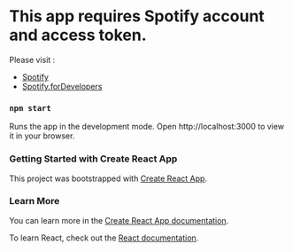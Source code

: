 # This app requires Spotify account and access token. 

Please visit :
- [Spotify](https://open.spotify.com/)
- [Spotify.forDevelopers](https://developer.spotify.com/documentation/web-api)

### `npm start`
Runs the app in the development mode.
Open http://localhost:3000 to view it in your browser.

### Getting Started with Create React App

This project was bootstrapped with [Create React App](https://github.com/facebook/create-react-app).

### Learn More

You can learn more in the [Create React App documentation](https://facebook.github.io/create-react-app/docs/getting-started).

To learn React, check out the [React documentation](https://reactjs.org/).
